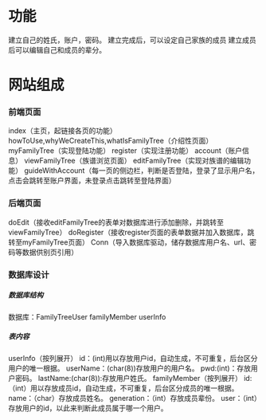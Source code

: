 # 功能	
建立自己的姓氏，账户，密码。
建立完成后，可以设定自己家族的成员
建立成员后可以编辑自己和成员的辈分。 
# 网站组成
### 前端页面
index（主页，起链接各页的功能）
howToUse,whyWeCreateThis,whatIsFamilyTree（介绍性页面）
myFamilyTree（实现登陆功能）
register（实现注册功能）
account（账户信息）
viewFamilyTree（族谱浏览页面）
editFamilyTree（实现对族谱的编辑功能）
guideWithAccount（每一页的侧边栏，判断是否登陆，登录了显示用户名，点击会跳转至账户界面，未登录点击跳转至登陆界面）
### 后端页面
doEdit（接收editFamilyTree的表单对数据库进行添加删除，并跳转至viewFamilyTree）
doRegister（接收register页面的表单数据并加入数据库，跳转至myFamilyTree页面）
Conn（导入数据库驱动，储存数据库用户名、url、密码等数据供别页引用）
### 数据库设计
##### 数据库结构
数据库：FamilyTreeUser
familyMember
userInfo
##### 表内容
userInfo（按列展开）
id：(int)用以存放用户id，自动生成，不可重复，后台区分用户的唯一根据。
userName：(char(8))存放用户的用户名。
pwd:(int)：存放用户密码。
lastName:(char(8)):存放用户姓氏。
familyMember（按列展开）
id:（int）用以存放成员id，自动生成，不可重复，后台区分成员的唯一根据。
name：（char）存放成员姓名。
generation：（int）存放成员辈份。
user：（int）存放用户的id，以此来判断此成员属于哪一个用户。

